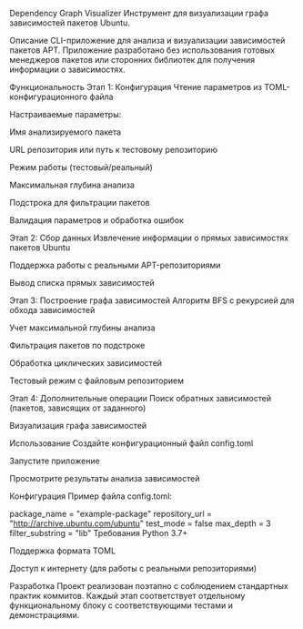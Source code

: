 Dependency Graph Visualizer
Инструмент для визуализации графа зависимостей пакетов Ubuntu.

Описание
CLI-приложение для анализа и визуализации зависимостей пакетов APT. Приложение разработано без использования готовых менеджеров пакетов или сторонних библиотек для получения информации о зависимостях.

Функциональность
Этап 1: Конфигурация
Чтение параметров из TOML-конфигурационного файла

Настраиваемые параметры:

Имя анализируемого пакета

URL репозитория или путь к тестовому репозиторию

Режим работы (тестовый/реальный)

Максимальная глубина анализа

Подстрока для фильтрации пакетов

Валидация параметров и обработка ошибок

Этап 2: Сбор данных
Извлечение информации о прямых зависимостях пакетов Ubuntu

Поддержка работы с реальными APT-репозиториями

Вывод списка прямых зависимостей

Этап 3: Построение графа зависимостей
Алгоритм BFS с рекурсией для обхода зависимостей

Учет максимальной глубины анализа

Фильтрация пакетов по подстроке

Обработка циклических зависимостей

Тестовый режим с файловым репозиторием

Этап 4: Дополнительные операции
Поиск обратных зависимостей (пакетов, зависящих от заданного)

Визуализация графа зависимостей

Использование
Создайте конфигурационный файл config.toml

Запустите приложение

Просмотрите результаты анализа зависимостей

Конфигурация
Пример файла config.toml:

package_name = "example-package"
repository_url = "http://archive.ubuntu.com/ubuntu"
test_mode = false
max_depth = 3
filter_substring = "lib"
Требования
Python 3.7+

Поддержка формата TOML

Доступ к интернету (для работы с реальными репозиториями)

Разработка
Проект реализован поэтапно с соблюдением стандартных практик коммитов. Каждый этап соответствует отдельному функциональному блоку с соответствующими тестами и демонстрациями.
